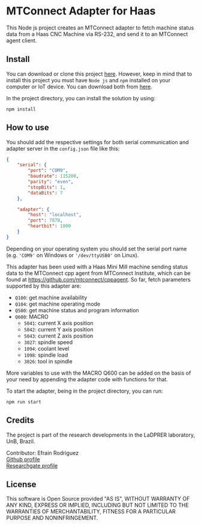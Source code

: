 # MTConnect Adapter for Haas

This Node js project creates an MTConnect adapter to fetch machine status data from a Haas CNC Machine via RS-232, and send it to an MTConnect agent client.

## Install

You can download or clone this project [here](https://github.com/EfrainRodriguez/Haas-MTConnect-Adapter). However, keep in mind that to install this project you must have `Node js` and `npm` installed on your computer or IoT device. You can download both from [here](https://nodejs.org/en/).

In the project directory, you can install the solution by using:

```console
npm install
```

## How to use

You should add the respective settings for both serial communication and adapter server in the `config.json` file like this:

```json
{
    "serial": {
        "port": "COM9",
        "baudrate": 115200,
        "parity": "even",
        "stopBits": 1,
        "dataBits": 7
    },

    "adapter": {
        "host": "localhost",
        "port": 7878,
        "heartbit": 1000
    }
}
```

Depending on your operating system you should set the serial port name (e.g. `'COM9'` on Windows or `'/dev/ttyUSB0'` on Linux).

This adapter has been used with a Haas Mini Mill machine sending status data to the MTConnect cpp agent from MTConnect Institute, which can be found at https://github.com/mtconnect/cppagent. So far, fetch parameters supported by this adapter are:

- `Q100`: get machine availability
- `Q104`: get machine operating mode
- `Q500`: get machine status and program information
- `Q600`: MACRO
    - `5041`: current X axis position
    - `5042`: current Y axis position
    - `5043`: current Z axis position
    - `3027`: spindle speed
    - `1094`: coolant level
    - `1098`: spindle load
    - `3026`: tool in spindle

More variables to use with the MACRO Q600 can be added on the basis of your need by appending the adapter code with functions for that.

To start the adapter, being in the project directory, you can run:

```console
npm run start
```

## Credits
The project is part of the research developments in the LaDPRER laboratory, UnB, Brazil.

Contributor: Efrain Rodriguez <br/>
[Github profile](https://github.com/EfrainRodriguez) <br/>
[Researchgate profile](https://www.researchgate.net/profile/Efrain_Rodriguez7)

## License

This software is Open Source provided "AS IS", WITHOUT WARRANTY OF ANY KIND, EXPRESS OR IMPLIED, INCLUDING BUT NOT LIMITED TO THE WARRANTIES OF MERCHANTABILITY, FITNESS FOR A PARTICULAR PURPOSE AND NONINFRINGEMENT.
